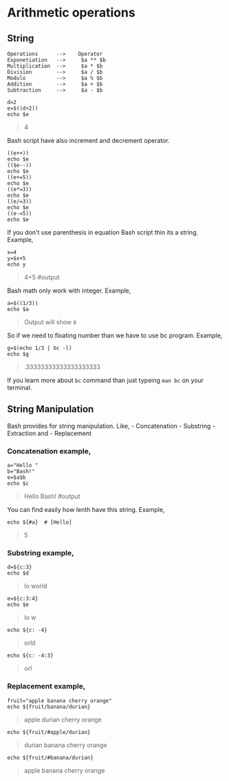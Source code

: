 # Arithmetic operations
## String

```
Operations      -->    Operator
Exponetiation   -->     $a ** $b
Multiplication  -->     $a * $b
Division        -->     $a / $b
Modulo          -->     $a % $b
Addition        -->     $a + $b
Subtraction     -->     $a - $b
```

```
d=2
e=$((d+2))
echo $e
```
>4

Bash script have also increment and decrement operator.
```
((e++))
echo $e
(($e--))
echo $e
((e+=5))
echo $e
((e*=3))
echo $e
((e/=3))
echo $e
((e-=5))
echo $e
```

If you don't use parenthesis in equation Bash script thin its a string. Example,

```
x=4
y=$x+5
echo y
```

>4+5  #output

Bash math only work with integer. Example,

```
a=$((1/3))
echo $a
```

> Output will show `0`

So if we need to floating number than we have to use bc program. Example,
```
g=$(echo 1/3 | bc -l)
echo $g
```

>.33333333333333333333

If you learn more about `bc` command than just typeing `man bc` on your terminal.

## String Manipulation

Bash provides for string manipulation. Like,
    - Concatenation
    - Substring
    - Extraction and
    - Replacement

### Concatenation example,
```
a="Hello "
b="Bash!"
e=$a$b
echo $c
```

>Hello Bash! #output

You can find easily how lenth have this string. Example,
```
echo ${#a}  # [Hello]
```

>5

### Substring example,
```
d=${c:3}
echo $d
```

>lo world

```
e=${c:3:4}
echo $e
```

>lo w

`echo ${c: -4}`

>orld

`echo ${c: -4:3}`

>orl

### Replacement example,

```
fruit="apple banana cherry orange"
echo ${fruit/banana/durian}
```

>apple durian cherry orange

`echo ${fruit/#apple/durian}`

>durian banana cherry orange

`echo ${fruit/#banana/durian}`

>apple banana cherry orange

